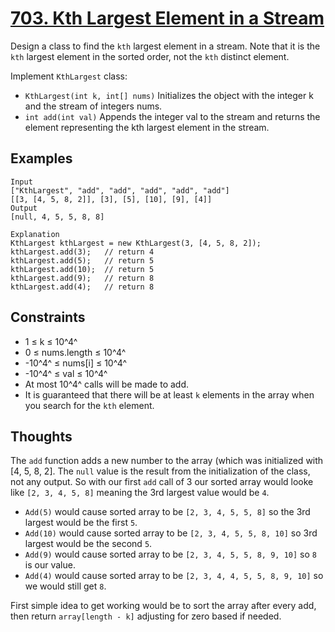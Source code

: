 ﻿# [703. Kth Largest Element in a Stream](https://leetcode.com/problems/kth-largest-element-in-a-stream/)


Design a class to find the `kth` largest element in a stream. Note that it is the `kth` largest element in the sorted order, not the `kth` distinct element.

Implement `KthLargest` class:

* `KthLargest(int k, int[] nums)` Initializes the object with the integer k and the stream of integers nums.
* `int add(int val)` Appends the integer val to the stream and returns the element representing the kth largest element in the stream.

## Examples

```
Input
["KthLargest", "add", "add", "add", "add", "add"]
[[3, [4, 5, 8, 2]], [3], [5], [10], [9], [4]]
Output
[null, 4, 5, 5, 8, 8]

Explanation
KthLargest kthLargest = new KthLargest(3, [4, 5, 8, 2]);
kthLargest.add(3);   // return 4
kthLargest.add(5);   // return 5
kthLargest.add(10);  // return 5
kthLargest.add(9);   // return 8
kthLargest.add(4);   // return 8
```

## Constraints
* 1 ≤ k ≤ 10^4^
* 0 ≤ nums.length ≤ 10^4^
* -10^4^ ≤ nums[i] ≤ 10^4^
* -10^4^ ≤ val ≤ 10^4^
* At most 10^4^ calls will be made to add.
* It is guaranteed that there will be at least `k` elements in the array when you search for the `kth` element.

## Thoughts

The `add` function adds a new number to the array (which was initialized with [4, 5, 8, 2]. The `null` value is the result from the initialization of the class, not any output. So with our first `add` call of 3 our sorted array would looke like `[2, 3, 4, 5, 8]` meaning the 3rd largest value would be `4`.

* `Add(5)` would cause sorted array to be `[2, 3, 4, 5, 5, 8]` so the 3rd largest would be the first `5`.
* `Add(10)` would cause sorted array to be `[2, 3, 4, 5, 5, 8, 10]` so 3rd largest would be the second `5`.
* `Add(9)` would cause sorted array to be `[2, 3, 4, 5, 5, 8, 9, 10]` so `8` is our value.
* `Add(4)` would cause sorted array to be `[2, 3, 4, 4, 5, 5, 8, 9, 10]` so we would still get `8`.

First simple idea to get working would be to sort the array after every add, then return `array[length - k]` adjusting for zero based if needed.